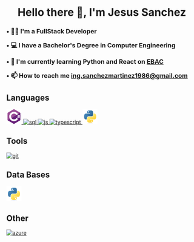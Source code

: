 <h1 align="center">Hello there 👋, I'm Jesus Sanchez</h1>

<h3>

  • 👨‍💻 I'm a **FullStack Developer**

  • 💻 I have a Bachelor's Degree in **Computer Engineering**

  • 📖 I'm currently learning **Python** and **React** on <b><a href="https://ebac.mx/prof-full-stack-python">EBAC</a></b>

  • 📫 How to reach me **ing.sanchezmartinez1986@gmail.com**  
</h3>

<h2 align="left">Languages</h2>
<p align="left">
  <a href="https://www.w3schools.com/cs/" target="_blank" rel="noreferrer">
    <img src="https://raw.githubusercontent.com/devicons/devicon/master/icons/csharp/csharp-original.svg" alt="csharp" width="40" height="40"/>
  </a>
  <a href="https://www.w3schools.com/sql/" target="_blank" rel="noreferrer">
    <img src="https://upload.wikimedia.org/wikipedia/commons/thumb/8/87/Sql_data_base_with_logo.png/640px-Sql_data_base_with_logo.png" alt="sql" width="100" height="40"/>
  </a>
  <a href="https://www.javascript.com/" target="_blank" rel="noreferrer">
    <img src="https://upload.wikimedia.org/wikipedia/commons/thumb/6/6a/JavaScript-logo.png/800px-JavaScript-logo.png" alt="js" width="40" height="40"/>
  </a>
  <a href="https://www.typescriptlang.org/" target="_blank" rel="noreferrer">
    <img src="https://www.typescriptlang.org/favicon-32x32.png?v=8944a05a8b601855de116c8a56d3b3ae" alt="typescript" width="40" height="40"/>
  </a>
  <a href="https://www.python.org" target="_blank" rel="noreferrer">
    <img src="https://raw.githubusercontent.com/devicons/devicon/master/icons/python/python-original.svg" alt="python" width="40" height="40"/>
  </a>  
</p>

<h2 align="left">Tools</h2>
<p align="left">
  <a href="https://git-scm.com/" target="_blank" rel="noreferrer">
    <img src="https://www.vectorlogo.zone/logos/git-scm/git-scm-icon.svg" alt="git" width="40" height="40"/>
  </a>
</p>

<h2 align="left">Data Bases</h2>
<p align="left">
  <a href="https://www.microsoft.com/en-us/sql-server/sql-server-downloads" target="_blank" rel="noreferrer">
    <img src="https://raw.githubusercontent.com/devicons/devicon/master/icons/python/python-original.svg" alt="MSSQL" width="40" height="40"/>
  </a>
</p>

<h2 align="left">Other</h2>
  <p align="left">
  <a href="https://azure.microsoft.com/es-es/" target="_blank" rel="noreferrer">
    <img src="https://upload.wikimedia.org/wikipedia/commons/thumb/f/fa/Microsoft_Azure.svg/2048px-Microsoft_Azure.svg.png" alt="azure" width="40" height="40"/>
  </a>
</p>


